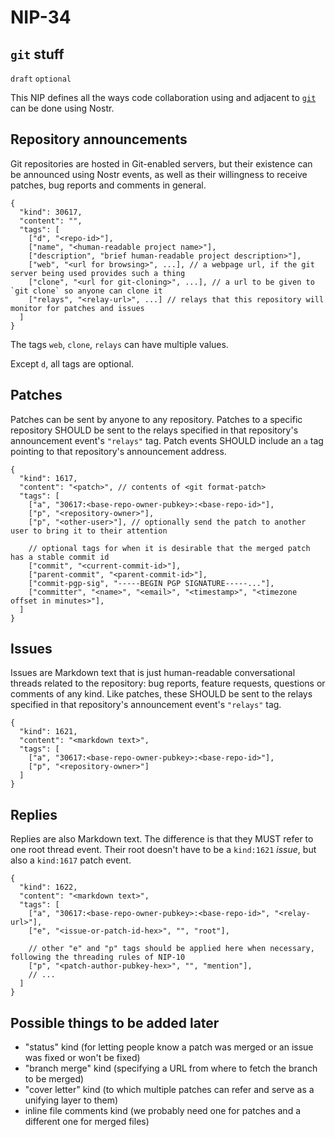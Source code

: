 NIP-34
======

`git` stuff
-----------

`draft` `optional`

This NIP defines all the ways code collaboration using and adjacent to [`git`](https://git-scm.com/) can be done using Nostr.

## Repository announcements

Git repositories are hosted in Git-enabled servers, but their existence can be announced using Nostr events, as well as their willingness to receive patches, bug reports and comments in general.

```jsonc
{
  "kind": 30617,
  "content": "",
  "tags": [
    ["d", "<repo-id>"],
    ["name", "<human-readable project name>"],
    ["description", "brief human-readable project description>"],
    ["web", "<url for browsing>", ...], // a webpage url, if the git server being used provides such a thing
    ["clone", "<url for git-cloning>", ...], // a url to be given to `git clone` so anyone can clone it
    ["relays", "<relay-url>", ...] // relays that this repository will monitor for patches and issues
  ]
}
```

The tags `web`, `clone`, `relays` can have multiple values.

Except `d`, all tags are optional.

## Patches

Patches can be sent by anyone to any repository. Patches to a specific repository SHOULD be sent to the relays specified in that repository's announcement event's `"relays"` tag. Patch events SHOULD include an `a` tag pointing to that repository's announcement address.

```jsonc
{
  "kind": 1617,
  "content": "<patch>", // contents of <git format-patch>
  "tags": [
    ["a", "30617:<base-repo-owner-pubkey>:<base-repo-id>"],
    ["p", "<repository-owner>"],
    ["p", "<other-user>"], // optionally send the patch to another user to bring it to their attention

    // optional tags for when it is desirable that the merged patch has a stable commit id
    ["commit", "<current-commit-id>"],
    ["parent-commit", "<parent-commit-id>"],
    ["commit-pgp-sig", "-----BEGIN PGP SIGNATURE-----..."],
    ["committer", "<name>", "<email>", "<timestamp>", "<timezone offset in minutes>"],
  ]
}
```

## Issues

Issues are Markdown text that is just human-readable conversational threads related to the repository: bug reports, feature requests, questions or comments of any kind. Like patches, these SHOULD be sent to the relays specified in that repository's announcement event's `"relays"` tag.

```jsonc
{
  "kind": 1621,
  "content": "<markdown text>",
  "tags": [
    ["a", "30617:<base-repo-owner-pubkey>:<base-repo-id>"],
    ["p", "<repository-owner>"]
  ]
}
```

## Replies

Replies are also Markdown text. The difference is that they MUST refer to one root thread event. Their root doesn't have to be a `kind:1621` _issue_, but also a `kind:1617` patch event.

```jsonc
{
  "kind": 1622,
  "content": "<markdown text>",
  "tags": [
    ["a", "30617:<base-repo-owner-pubkey>:<base-repo-id>", "<relay-url>"],
    ["e", "<issue-or-patch-id-hex>", "", "root"],

    // other "e" and "p" tags should be applied here when necessary, following the threading rules of NIP-10
    ["p", "<patch-author-pubkey-hex>", "", "mention"],
    // ...
  ]
}
```

## Possible things to be added later

- "status" kind (for letting people know a patch was merged or an issue was fixed or won't be fixed)
- "branch merge" kind (specifying a URL from where to fetch the branch to be merged)
- "cover letter" kind (to which multiple patches can refer and serve as a unifying layer to them)
- inline file comments kind (we probably need one for patches and a different one for merged files)
